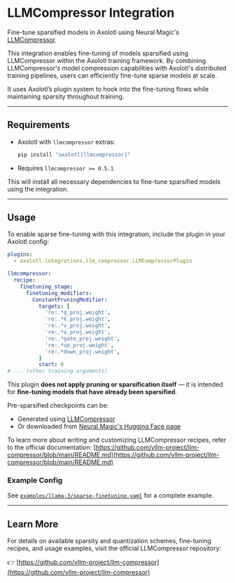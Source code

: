 # LLMCompressor Integration

Fine-tune sparsified models in Axolotl using Neural Magic's [LLMCompressor](https://github.com/vllm-project/llm-compressor).

This integration enables fine-tuning of models sparsified using LLMCompressor within the Axolotl training framework. By combining LLMCompressor's model compression capabilities with Axolotl's distributed training pipelines, users can efficiently fine-tune sparse models at scale.

It uses Axolotl’s plugin system to hook into the fine-tuning flows while maintaining sparsity throughout training.

---

## Requirements

- Axolotl with `llmcompressor` extras:

  ```bash
  pip install "axolotl[llmcompressor]"
  ```

- Requires `llmcompressor >= 0.5.1`

This will install all necessary dependencies to fine-tune sparsified models using the integration.

---

## Usage

To enable sparse fine-tuning with this integration, include the plugin in your Axolotl config:

```yaml
plugins:
  - axolotl.integrations.llm_compressor.LLMCompressorPlugin

llmcompressor:
  recipe:
    finetuning_stage:
      finetuning_modifiers:
        ConstantPruningModifier:
          targets: [
            're:.*q_proj.weight',
            're:.*k_proj.weight',
            're:.*v_proj.weight',
            're:.*o_proj.weight',
            're:.*gate_proj.weight',
            're:.*up_proj.weight',
            're:.*down_proj.weight',
          ]
          start: 0
# ... (other training arguments)
```

This plugin **does not apply pruning or sparsification itself** — it is intended for **fine-tuning models that have already been sparsified**.

Pre-sparsified checkpoints can be:
- Generated using [LLMCompressor](https://github.com/vllm-project/llm-compressor)
- Or downloaded from [Neural Magic's Hugging Face page](https://huggingface.co/neuralmagic)

To learn more about writing and customizing LLMCompressor recipes, refer to the official documentation:
[https://github.com/vllm-project/llm-compressor/blob/main/README.md](https://github.com/vllm-project/llm-compressor/blob/main/README.md)

### Example Config

See [`examples/llama-3/sparse-finetuning.yaml`](examples/llama-3/sparse-finetuning.yaml) for a complete example.

---

## Learn More

For details on available sparsity and quantization schemes, fine-tuning recipes, and usage examples, visit the official LLMCompressor repository:

👉 [https://github.com/vllm-project/llm-compressor](https://github.com/vllm-project/llm-compressor)
